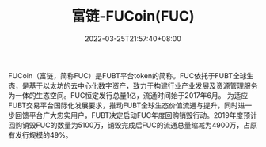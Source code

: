 ﻿---
weight: 
title: "富链-FUCoin(FUC)"
description: "FUCoin（富链，简称FUC）是FUBT平台token的简称"
date: 2022-03-25T21:57:40+08:00
lastmod: 2022-03-25T16:45:40+08:00
draft: false
authors: ["Metabd"]
featuredImage: "fulian-fucoinfuc.webp"
link: ""
tags: ["数字代币","富链-FUCoin(FUC)"]
categories: ["navigation"]
navigation: ["数字代币"]
lightgallery: true
toc: true
pinned: false
recommend: false
recommend1: false
---
FUCoin（富链，简称FUC）是FUBT平台token的简称。FUC依托于FUBT全球生态，是基于以太坊的去中心化数字资产，致力于构建行业产业发展及资源管理服务为一体的生态空间。FUC恒定发行总量1亿，流通时间始于2017年6月。
为适应FUBT交易平台国际化发展要求，推动FUBT全球生态价值流通与提升，同时进一步回馈平台广大忠实用户，FUBT决定启动FUC年度回购销毁行动。2019年度预计回购销毁FUC的数量为5100万，销毁完成后FUC的流通总量缩减为4900万，占原有发行规模的49%。
